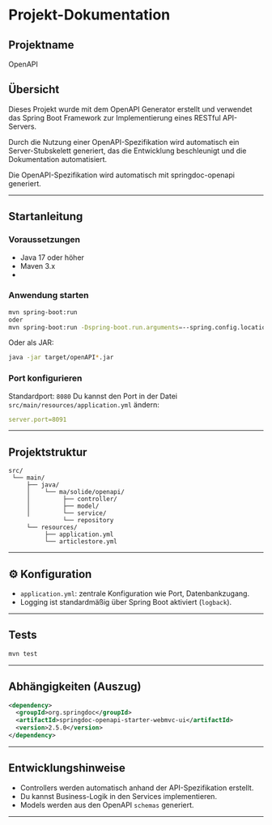 
# Projekt-Dokumentation

## Projektname

OpenAPI

##  Übersicht

Dieses Projekt wurde mit dem OpenAPI Generator erstellt und verwendet das Spring Boot Framework zur Implementierung eines RESTful API-Servers.

Durch die Nutzung einer OpenAPI-Spezifikation wird automatisch ein Server-Stubskelett generiert, das die Entwicklung beschleunigt und die Dokumentation automatisiert.

Die OpenAPI-Spezifikation wird automatisch mit springdoc-openapi generiert.

---

##  Startanleitung

### Voraussetzungen

* Java 17 oder höher
* Maven 3.x
* 
### Anwendung starten

```bash
mvn spring-boot:run
oder
mvn spring-boot:run -Dspring-boot.run.arguments=--spring.config.location=file:src/main/resources/application.yml

```

Oder als JAR:

```bash
java -jar target/openAPI*.jar
```

### Port konfigurieren

Standardport: `8080` 
Du kannst den Port in der Datei `src/main/resources/application.yml` ändern:

```yml
server.port=8091
```

---

##  Projektstruktur

```plaintext
src/
 └── main/
     ├── java/
     │    └── ma/solide/openapi/
     │         ├── controller/
     │         ├── model/
     │         └── service/
               └── repository
     └── resources/
          ├── application.yml
          └── articlestore.yml
```

---

## ⚙ Konfiguration

* `application.yml`: zentrale Konfiguration wie Port, Datenbankzugang.
* Logging ist standardmäßig über Spring Boot aktiviert (`logback`).

---

## Tests

```bash
mvn test
```

---

##  Abhängigkeiten (Auszug)

```xml
<dependency>
  <groupId>org.springdoc</groupId>
  <artifactId>springdoc-openapi-starter-webmvc-ui</artifactId>
  <version>2.5.0</version> 
</dependency>
```

---


##  Entwicklungshinweise

* Controllers werden automatisch anhand der API-Spezifikation erstellt.
* Du kannst Business-Logik in den Services implementieren.
* Models werden aus den OpenAPI `schemas` generiert.

---


